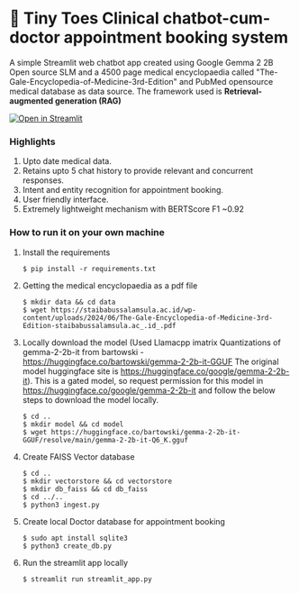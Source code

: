 # 💬 Tiny Toes Clinical chatbot-cum-doctor appointment booking system

A simple Streamlit web chatbot app created using Google Gemma 2 2B Open source SLM and a 4500 page medical encyclopaedia called "The-Gale-Encyclopedia-of-Medicine-3rd-Edition" and PubMed opensource medical database as data source.
The framework used is **Retrieval-augmented generation (RAG)** 

[![Open in Streamlit](https://static.streamlit.io/badges/streamlit_badge_black_white.svg)](https://chatbot-template.streamlit.app/)

### Highlights
1. Upto date medical data.
2. Retains upto 5 chat history to provide relevant and concurrent responses.
3. Intent and entity recognition for appointment booking.
4. User friendly interface.
5. Extremely lightweight mechanism with BERTScore F1 ~0.92

### How to run it on your own machine

1. Install the requirements

   ```
   $ pip install -r requirements.txt
   ```

2. Getting the medical encyclopaedia as a pdf file

   ```
   $ mkdir data && cd data
   $ wget https://staibabussalamsula.ac.id/wp-content/uploads/2024/06/The-Gale-Encyclopedia-of-Medicine-3rd-Edition-staibabussalamsula.ac_.id_.pdf
   ```

3. Locally download the model (Used Llamacpp imatrix Quantizations of gemma-2-2b-it from bartowski - https://huggingface.co/bartowski/gemma-2-2b-it-GGUF The original model huggingface site is https://huggingface.co/google/gemma-2-2b-it). This is a gated model, so request permission for this model in https://huggingface.co/google/gemma-2-2b-it and follow the below steps to download the model locally.

   ```
   $ cd ..
   $ mkdir model && cd model
   $ wget https://huggingface.co/bartowski/gemma-2-2b-it-GGUF/resolve/main/gemma-2-2b-it-Q6_K.gguf
   ```

4. Create FAISS Vector database

   ```
   $ cd ..
   $ mkdir vectorstore && cd vectorstore
   $ mkdir db_faiss && cd db_faiss
   $ cd ../..
   $ python3 ingest.py
   ```

5. Create local Doctor database for appointment booking

   ```
   $ sudo apt install sqlite3
   $ python3 create_db.py
   ```

6. Run the streamlit app locally

   ```
   $ streamlit run streamlit_app.py
   ```
   
